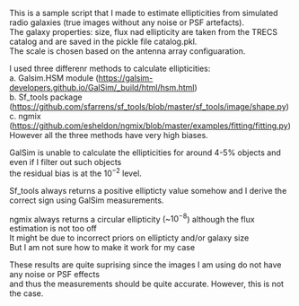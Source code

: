 This is a sample script that I made to estimate ellipticities from simulated radio galaxies (true images without any noise or PSF artefacts). <br/>
The galaxy properties: size, flux nad ellipticity are taken from the TRECS catalog and are saved in the pickle file catalog.pkl. <br/>
The scale is chosen based on the antenna array configuaration. <br/> 


I used three differenr methods to calculate ellipticities: <br />
a. Galsim.HSM module (https://galsim-developers.github.io/GalSim/_build/html/hsm.html) <br />
b. Sf_tools package (https://github.com/sfarrens/sf_tools/blob/master/sf_tools/image/shape.py) <br />
c. ngmix (https://github.com/esheldon/ngmix/blob/master/examples/fitting/fitting.py) <br />
However all the three methods have very high biases. <br />


GalSim is unable to calculate the ellipticities for around 4-5% objects and even if I filter out such objects <br />
the residual bias is at the $10^{-2}$ level. <br />

Sf_tools always returns a positive ellipticty value somehow and I derive the correct sign using GalSim measurements. <br />

ngmix always returns a circular ellipticity (~$10^{-8}$) although the flux estimation is not too off <br />
It might be due to incorrect priors on ellipticty and/or galaxy size <br />
But I am not sure how to make it work for my case <br />


These results are quite suprising since the images I am using do not have any noise or PSF effects <br />
and thus the measurements should be quite accurate. However, this is not the case.


